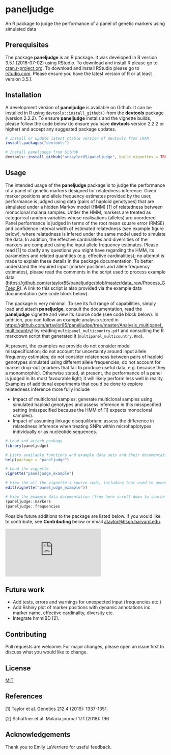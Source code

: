 # paneljudge
An R package to judge the performance of a panel of genetic markers using simulated data

## Prerequisites

The package **paneljudge** is an R package. It was developed in R version 3.5.1 (2018-07-02) using RStudio. 
To download and install R please go to [cran.r-project.org](https://cran.r-project.org).
To download and install RStudio please go to [rstudio.com](https://rstudio.com/). 
Please ensure you have the latest version of R or at least version 3.5.1. 

## Installation

A development version of **paneljudge** is available on Github. 
It can be installed in R using `devtools::install_github()` from the **devtools** package (version 2.2.2).
To ensure **paneljudge** installs and the vignette builds, please follow the code below (to ensure you have **devtools** version 2.2.2 or higher) and accept any suggested package updates. 

```r
# Install or update latest stable version of devtools from CRAN
install.packages("devtools")

# Install paneljudge from GitHub 
devtools::install_github("artaylor85/paneljudge", build_vignettes = TRUE)
```

## Usage

The intended usage of the **paneljudge** package is to judge the performance of a panel of genetic markers designed for relatedness inference. Given marker positions and allele frequency estimates provided by the user, performance is judged using data (pairs of haploid genotypes) that are simulated under a hidden Markov model (HMM) [1] of relatedness between monoclonal malaria samples. Under the HMM, markers are treated as categorical random variables whose realisations (alleles) are unordered. Panel performance is judged in terms of the root mean square error (RMSE) and confidence interval width of estimated relatedness (see example figure below), where relatedness is infered under the same model used to simulate the data. In addition, the effective cardinalities and diversities of the markers are computed using the input allele frequency estimates. Please read [1] to clarify any questions you might have regarding the HMM, its parameters and related quantities (e.g. effective cardinalities); no attempt is made to explain these details in the package documentation. To better understand the required input (marker positions and allele frequency estimates), please read the comments in the script used to process example data (https://github.com/artaylor85/paneljudge/blob/master/data_raw/Process_GTseq.R). A link to this script is also provided via the example data documentation (see code block below). 

The package is very minimal. To see its full range of capabilities, simply load and attach **paneljudge**, consult the documentation, read the **paneljudge** vignette and view its source code (see code block below). In addition, you can follow an example analysis stored in https://github.com/artaylor85/paneljudge/tree/master/Analysis_multipanel_multicountry/ by reading `multipanel_multicountry.pdf` and consulting the R markdown script that generated it (`multipanel_multicountry.Rmd`). 

At present, the examples we provide do not consider model misspecification; do not account for uncertainty around input allele frequency estimates; do not consider relatedness between pairs of haploid genotypes simulated using different allele frequencies; do not account for marker drop-out (markers that fail to produce useful data, e.g. because they a monomorphic). Otherwise stated, at present, the performance of a panel is judged in its most favourable light; it will likely perform less well in reality. Examples of additional experiments that could be done to explore relatedness inference more fully include 

- Impact of multiclonal samples: generate multiclonal samples using simulated haploid genotypes and assess inference in this misspecified setting (misspecified because the HMM of [1] expects monoclonal samples). 
- Impact of assuming linkage disequilibrium: assess the difference in relatedness inference when treating SNPs within microhaplotypes individually or as nucleotide sequences. 


```r
# Load and attach package
library(paneljudge)

# Lists available functions and example data sets and their documentation
help(package = "paneljudge")

# Load the vignette
vignette("paneljudge_example")

# View the all the vignette's source code, including that used to generate plots
edit(vignette("paneljudge_example"))

# View the example data documentation (from here scroll down to source and click on the link)
?paneljudge::markers
?paneljudge::frequencies
```

Possible future additions to the package are listed below. If you would like to contribute, see **Contributing** below or email ataylor@hsph.harvard.edu. 

![An example plot of confidence intervals around relatedness estimates based on data simulated for four different panels using frequencies from four different countries](https://github.com/artaylor85/paneljudge/blob/master/Analysis_multipanel_multicountry/multipanel_multicountry_files/figure-latex/plot%20CIs-1.pdf)


## Future work
- Add tests, errors and warnings for unexpected input (frequencies etc.) 
- Add Rshiny plot of marker positions with dynamic annotations inc. marker name, effective cardinality, diversity etc. 
- Integrate hmmIBD [2].

## Contributing

Pull requests are welcome. For major changes, please open an issue first to discuss what you would like to change.

## License
[MIT](https://choosealicense.com/licenses/mit/)

## References 
[1] Taylor et al. Genetics 212.4 (2019): 1337-1351.

[2] Schaffner et al. Malaria journal 17.1 (2018): 196.

## Acknowledgements 
Thank you to Emily LaVerriere for useful feedback. 
